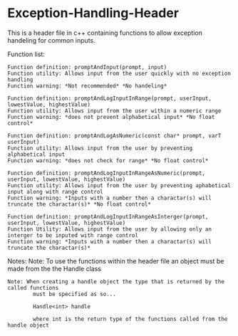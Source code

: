# Exception-Handling-Header
This is a header file in c++ containing functions to allow exception handeling for common inputs.

Function list:

	Function definition: promptAndInput(prompt, input)
	Function utility: Allows input from the user quickly with no exception handling 
	Function warning: *Not recommended* *No handeling*

	Function definition: promptAndLogInputInRange(prompt, userInput, lowestValue, highestValue)
	Function utility: Allows input from the user within a numeric range 
	Function warning: *does not prevent alphabetical input* *No float control*

	Function definition: promptAndLogAsNumeric(const char* prompt, varT userInput)
	Function utility: Allows input from the user by preventing alphabetical input
	Function warning: *does not check for range* *No float control*

	Function definition: promptAndLogInputInRangeAsNumeric(prompt, userInput, lowestValue, highestValue)
	Function utility: Allows input from the user by preventing aphabetical input along with range control
	Function warning: *Inputs with a number then a charactar(s) will truncate the charactar(s)* *No float control*

	Function definition: promptAndLogInputInRangeAsInterger(prompt, userInput, lowestValue, highestValue)
	Function Utility: Allows input from the user by allowing only an interger to be inputed with range control
	Function warning: *Inputs with a number then a charactar(s) will truncate the charactar(s)*

Notes:
	Note: To use the functions within the header file an object must be made from the 
	      the Handle class

	Note: When creating a handle object the type that is returned by the called functions 
			must be specified as so...

			Handle<int> handle

			where int is the return type of the functions called from the handle object

